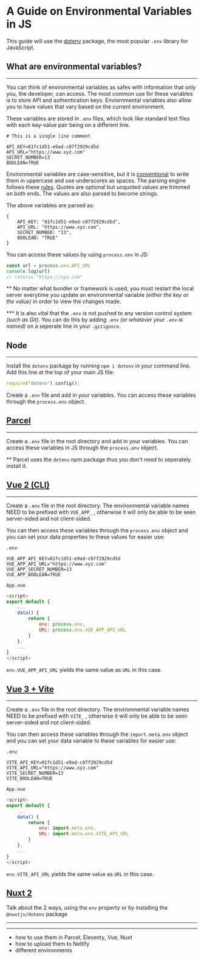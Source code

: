 # A Guide on Environmental Variables in JS

This guide will use the [dotenv](https://github.com/motdotla/dotenv) package, the most popular `.env` library for JavaScript.

## What are environmental variables?

---

You can think of environmental variables as safes with information that only you, the developer, can access. The most common use for these variables is to store API and authentication keys. Enviornmental variables also allow you to have values that vary based on the current environment.

These variables are stored in `.env` files, which look like standard text files with each key-value pair being on a different line.

```env
# This is a single line comment

API_KEY=81fc1d51-e9ad-c07f2929cd5d
API_URL="https://www.xyz.com"
SECRET_NUMBER=13
BOOLEAN=TRUE
```

Environmental variables are case-sensitive, but it is [conventional](https://stackoverflow.com/questions/673055/correct-bash-and-shell-script-variable-capitalization) to write them in uppercase and use underscores as spaces. The parsing engine follows these [rules](https://github.com/motdotla/dotenv#what-rules-does-the-parsing-engine-follow). Quotes are optional but unquoted values are trimmed on both ends. The values are also parsed to become strings.

The above variables are parsed as:

```
{
    API_KEY: "81fc1d51-e9ad-c07f2929cd5d",
    API_URL: "https://www.xyz.com",
    SECRET_NUMBER: "13",
    BOOLEAN: "TRUE"
}
```

You can access these values by using `process.env` in JS:

```js
const url = process.env.API_URL
console.log(url)
// returns "https://xyz.com" 
```

\*\* No matter what bundler or framework is used, you must restart the local server everytime you update an environmental variable *(either the key or the value)* in order to view the changes made.

\*\*\* It is also vital that the `.env` is not pushed to any version control system *(such as Git)*. You can do this by adding `.env` *(or whatever your `.env` is named)* on a seperate line in your `.gitignore`.

## Node

---

Install the `dotenv` package by running `npm i dotenv` in your command line. Add this line at the top of your main JS file:

```js
require("dotenv").config();
```

Create a `.env` file and add in your variables. You can access these variables through the `process.env` object.

## [Parcel](https://parceljs.org/features/node-emulation/)

---

Create a `.env` file in the root directory and add in your variables. You can access these variables in JS through the `process.env` object.


\*\* Parcel uses the `dotenv` npm package thus you don't need to seperately install it.

## [Vue 2 (CLI)](https://cli.vuejs.org/guide/mode-and-env.html)

---

Create a `.env` file in the root directory. The environmental variable names NEED to be prefixed with `VUE_APP_` , otherwise it will only be able to be seen server-sided and not client-sided.

You can then access these variables through the `process.env` object and you can set your data properties to these values for easier use:

`.env`
```env
VUE_APP_API_KEY=81fc1d51-e9ad-c07f2929cd5d
VUE_APP_API_URL="https://www.xyz.com"
VUE_APP_SECRET_NUMBER=13
VUE_APP_BOOLEAN=TRUE
```

`App.vue`
```js
<script>
export default {
    ...
    data() {
        return {
            env: process.env,
            URL: process.env.VUE_APP_API_URL
        }
    },
    ...
}
</script>
```

`env.VUE_APP_API_URL` yields the same value as `URL` in this case.

## [Vue 3 + Vite](https://vitejs.dev/guide/env-and-mode.html)

---

Create a `.env` file in the root directory. The environmental variable names NEED to be prefixed with `VITE_` , otherwise it will only be able to be seen server-sided and not client-sided.

You can then access these variables through the `import.meta.env` object and you can set your data variable to these variables for easier use:

`.env`
```env
VITE_API_KEY=81fc1d51-e9ad-c07f2929cd5d
VITE_API_URL="https://www.xyz.com"
VITE_SECRET_NUMBER=13
VITE_BOOLEAN=TRUE
```

`App.vue`
```js
<script>
export default {
    ...
    data() {
        return {
            env: import.meta.env,
            URL: import.meta.env.VITE_API_URL
        }
    },
    ...
}
</script>
```

`env.VITE_API_URL` yields the same value as `URL` in this case.

## [Nuxt 2](https://nuxtjs.org/docs/configuration-glossary/configuration-env/)

Talk about the 2 ways, using the `env` property or by installing the `@nuxtjs/dotenv` package

---





---
- how to use them in Parcel, Eleventy, Vue, Nuxt
- how to upload them to Netlify
- different environments
